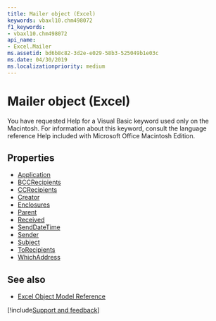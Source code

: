 ```yaml
---
title: Mailer object (Excel)
keywords: vbaxl10.chm498072
f1_keywords:
- vbaxl10.chm498072
api_name:
- Excel.Mailer
ms.assetid: bd6b8c82-3d2e-e029-58b3-525049b1e03c
ms.date: 04/30/2019
ms.localizationpriority: medium
---
```



# Mailer object (Excel)

You have requested Help for a Visual Basic keyword used only on the Macintosh. For information about this keyword, consult the language reference Help included with Microsoft Office Macintosh Edition.

## Properties

- [Application](Excel.Mailer.Application.md)
- [BCCRecipients](Excel.Mailer.BCCRecipients.md)
- [CCRecipients](Excel.Mailer.CCRecipients.md)
- [Creator](Excel.Mailer.Creator.md)
- [Enclosures](Excel.Mailer.Enclosures.md)
- [Parent](Excel.Mailer.Parent.md)
- [Received](Excel.Mailer.Received.md)
- [SendDateTime](Excel.Mailer.SendDateTime.md)
- [Sender](Excel.Mailer.Sender.md)
- [Subject](Excel.Mailer.Subject.md)
- [ToRecipients](Excel.Mailer.ToRecipients.md)
- [WhichAddress](Excel.Mailer.WhichAddress.md)



## See also

- [Excel Object Model Reference](overview/Excel/object-model.md)

[!include[Support and feedback](~/includes/feedback-boilerplate.md)]